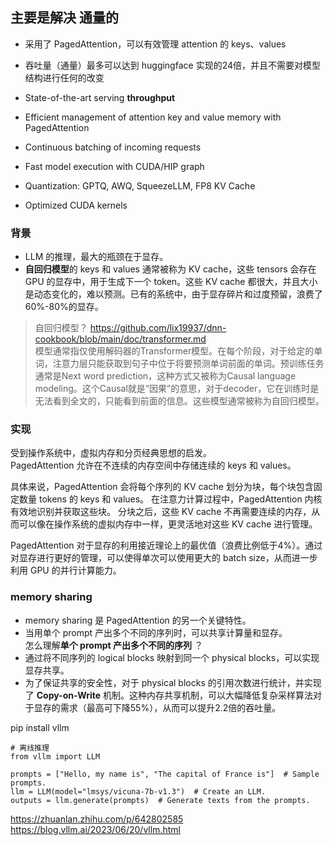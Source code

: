 ## 主要是解决 通量的   

+ 采用了 PagedAttention，可以有效管理 attention 的 keys、values     
+ 吞吐量（通量）最多可以达到 huggingface 实现的24倍，并且不需要对模型结构进行任何的改变

+ State-of-the-art serving **throughput**         
+ Efficient management of attention key and value memory with PagedAttention    
+ Continuous batching of incoming requests   
+ Fast model execution with CUDA/HIP graph    
+ Quantization: GPTQ, AWQ, SqueezeLLM, FP8 KV Cache    
+ Optimized CUDA kernels    

### 背景   
+ LLM 的推理，最大的瓶颈在于显存。
+ **自回归模型**的 keys 和 values 通常被称为 KV cache，这些 tensors 会存在 GPU 的显存中，用于生成下一个 token。这些 KV cache 都很大，并且大小是动态变化的，难以预测。已有的系统中，由于显存碎片和过度预留，浪费了60%-80%的显存。     
> 自回归模型？ https://github.com/lix19937/dnn-cookbook/blob/main/doc/transformer.md    
> 模型通常指仅使用解码器的Transformer模型。在每个阶段，对于给定的单词，注意力层只能获取到句子中位于将要预测单词前面的单词。预训练任务通常是Next word prediction，这种方式又被称为Causal language modeling。这个Causal就是“因果”的意思，对于decoder，它在训练时是无法看到全文的，只能看到前面的信息。这些模型通常被称为自回归模型。    
  
### 实现  
受到操作系统中，虚拟内存和分页经典思想的启发。  
PagedAttention 允许在不连续的内存空间中存储连续的 keys 和 values。   

具体来说，PagedAttention 会将每个序列的 KV cache 划分为块，每个块包含固定数量 tokens 的 keys 和 values。 在注意力计算过程中，PagedAttention 内核有效地识别并获取这些块。
分块之后，这些 KV cache 不再需要连续的内存，从而可以像在操作系统的虚拟内存中一样，更灵活地对这些 KV cache 进行管理。   

PagedAttention 对于显存的利用接近理论上的最优值（浪费比例低于4%）。通过对显存进行更好的管理，可以使得单次可以使用更大的 batch size，从而进一步利用 GPU 的并行计算能力。

### memory sharing   
+ memory sharing 是 PagedAttention 的另一个关键特性。  
+ 当用单个 prompt 产出多个不同的序列时，可以共享计算量和显存。    
    怎么理解**单个 prompt 产出多个不同的序列** ？   
+ 通过将不同序列的 logical blocks 映射到同一个 physical blocks，可以实现显存共享。    
+ 为了保证共享的安全性，对于 physical blocks 的引用次数进行统计，并实现了 **Copy-on-Write** 机制。这种内存共享机制，可以大幅降低复杂采样算法对于显存的需求（最高可下降55%），从而可以提升2.2倍的吞吐量。   



pip install vllm  

```
# 离线推理
from vllm import LLM

prompts = ["Hello, my name is", "The capital of France is"]  # Sample prompts.
llm = LLM(model="lmsys/vicuna-7b-v1.3")  # Create an LLM.
outputs = llm.generate(prompts)  # Generate texts from the prompts.
```

https://zhuanlan.zhihu.com/p/642802585     
https://blog.vllm.ai/2023/06/20/vllm.html   
